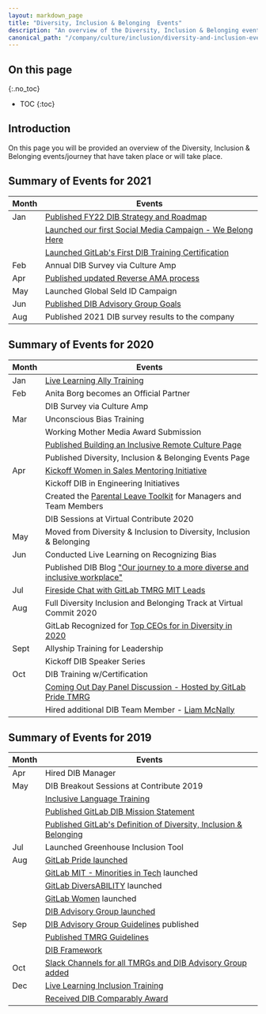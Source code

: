 ```yaml
---
layout: markdown_page
title: "Diversity, Inclusion & Belonging  Events"
description: "An overview of the Diversity, Inclusion & Belonging events/journey that have taken place or will take place."
canonical_path: "/company/culture/inclusion/diversity-and-inclusion-events/"
---
```


## On this page
{:.no_toc}

- TOC
{:toc}

##  Introduction

On this page you will be provided an overview of the Diversity, Inclusion & Belonging  events/journey that have taken place or will take place.


##  Summary of Events for 2021

| Month    | Events                                                          | 
|----------|-----------------------------------------------------------------|
| Jan | [Published FY22 DIB Strategy and Roadmap](https://docs.google.com/presentation/d/1F4_5d8DBfn_SN39IQnCmEAoBbnWN1KU1Bu_Pji21KC8/edit?usp=sharing)|
|     | [Launched our first Social Media Campaign - We Belong Here](https://www.instagram.com/gitlab/)                                    | 
|     | [Launched GitLab's First DIB Training Certification](https://about.gitlab.com/company/culture/inclusion/dib-training/)
| Feb | Annual DIB Survey via Culture Amp                         |
| Apr | [Published updated Reverse AMA process](https://about.gitlab.com/handbook/communication/ask-me-anything/#process-for-initiating-a-reverse-ama)
| May | Launched Global Seld ID Campaign
| Jun | [Published DIB Advisory Group Goals](https://about.gitlab.com/company/culture/inclusion/influencer-group-guide/) |
| Aug | Published 2021 DIB survey results to the company |


##  Summary of Events for 2020

| Month    | Events                                                          | 
|----------|-----------------------------------------------------------------|
| Jan | [Live Learning Ally Training](https://www.youtube.com/watch?v=wwZeFjDc4zE&feature=youtu.be)                                     | 
| Feb | Anita Borg becomes an Official Partner                          | 
|          | DIB Survey via Culture Amp                                      |
| Mar | Unconscious Bias Training                                       | 
|          | Working Mother Media Award Submission                           | 
|     | [Published Building an Inclusive Remote Culture Page](https://about.gitlab.com/company/culture/inclusion/building-diversity-and-inclusion/)           |                     
|     | Published Diversity, Inclusion & Belonging  Events Page                     |
| Apr      | [Kickoff Women in Sales Mentoring Initiative](https://about.gitlab.com/handbook/people-group/women-in-sales-mentorship-pilot-program/#women-in-sales-mentorship-program-pilot)                              |
|          | Kickoff DIB in Engineering Initiatives                          | 
|          | Created the [Parental Leave Toolkit](https://about.gitlab.com/handbook/total-rewards/benefits/parental-leave-buddy/) for Managers and Team Members|
|          | DIB Sessions at Virtual Contribute 2020                         |
| May      | Moved from Diversity & Inclusion to Diversity, Inclusion & Belonging  |
| Jun      | Conducted Live Learning on Recognizing Bias                     | 
|          | Published DIB Blog ["Our journey to a more diverse and inclusive workplace"](https://about.gitlab.com/blog/2020/06/16/our-journey-to-a-diverse-and-inclusive-workplace/?utm_medium=social&utm_source=linkedin&utm_campaign=blog) |
| Jul      | [Fireside Chat with GitLab TMRG MIT Leads](https://www.youtube.com/watch?v=YUHevXdCWeY&feature=youtu.be)                        |
| Aug      | Full Diversity Inclusion and Belonging Track at Virtual Commit 2020 |
|          | GitLab Recognized for [Top CEOs for in Diversity in 2020](https://www.usatoday.com/story/money/2020/07/20/job-hunting-heads-microsoft-google-ranked-best-ceos-diversity/5449921002/) |
| Sept     | Allyship Training for Leadership                                |
|          | Kickoff DIB Speaker Series                                      |
| Oct      | DIB Training w/Certification                                    |
|          | [Coming Out Day Panel Discussion - Hosted by GitLab Pride TMRG](https://www.youtube.com/watch?v=OUKWs6hkMQY&feature=youtu.be)   | 
|          | Hired additional DIB Team Member - [Liam McNally](https://about.gitlab.com/company/team/#lmcnally1)                             |


##  Summary of Events for 2019

| Month    | Events                                                         |
|----------|----------------------------------------------------------------|
| Apr | Hired DIB Manager                                              |
| May | DIB Breakout Sessions at Contribute 2019                       | 
|          | [Inclusive Language Training](https://docs.google.com/presentation/d/186RK9QqOYxF8BmVS15AOKvwFpt4WglKKDR7cUCeDGkE/edit?usp=sharing)                                  |
|          | [Published GitLab DIB Mission Statement](/company/culture/inclusion/#diversity-inclusion--belonging-mission-at-gitlab)
|          | [Published GitLab's Definition of Diversity, Inclusion & Belonging ](/company/culture/inclusion/#gitlabs-definition-of-diversity-inclusion--belonging)
| Jul | Launched Greenhouse Inclusion Tool
| Aug | [GitLab Pride launched](https://about.gitlab.com/company/culture/inclusion/erg-gitlab-pride/)                               | 
|          | [GitLab MIT - Minorities in Tech](https://about.gitlab.com/company/culture/inclusion/erg-minorities-in-tech/) launched                       | 
|          | [GitLab DiversABILITY](https://about.gitlab.com/company/culture/inclusion/erg-gitlab-diversability/) launched                                  | 
|          | [GitLab Women](https://about.gitlab.com/company/culture/inclusion/tmrg-gitlab-women/) launched                                         | 
|          | [DIB Advisory Group launched](https://about.gitlab.com/company/culture/inclusion/advisory-group-members/)                                    | 
| Sep | [DIB Advisory Group Guidelines](https://about.gitlab.com/company/culture/inclusion/influencer-group-guide/) published
|          | [Published TMRG Guidelines](https://about.gitlab.com/company/culture/inclusion/erg-guide/)                                       |
|          | [DIB Framework](https://docs.google.com/presentation/d/1OMgmYc52J02PWacw72ZM_c-R6FYni-BibAhfV514KcQ/edit?usp=sharing)                                                  |
| Oct | [Slack Channels for all TMRGs and DIB Advisory Group added](https://about.gitlab.com/company/culture/inclusion/#ergs---employee-resource-groups)       |
| Dec | [Live Learning Inclusion Training](https://www.youtube.com/watch?v=gsQ2OsmgqVM&feature=youtu.be)                              |
|          | [Received DIB Comparably Award](https://about.gitlab.com/blog/2020/01/29/comparably-awards-gitlab-top-culture-diversity-awards/?utm_medium=social&utm_source=linkedin&utm_campaign=blog) |
